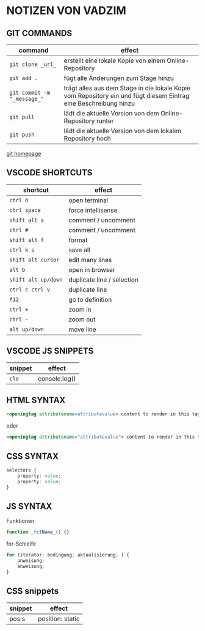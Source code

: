 # NOTIZEN VON VADZIM

## GIT COMMANDS

| command | effect |
| --- | --- |
| `git clone _url_` | erstellt eine lokale Kopie von einem Online-Repository |
| `git add .` | fügt alle Änderungen zum Stage hinzu |
| `git commit -m "_message_"` | trägt alles aus dem Stage in die lokale Kopie vom Repository ein und fügt diesem Eintrag eine Beschreibung hinzu |
| `git pull` | lädt die aktuelle Version von dem Online-Repository runter |
| `git push`  | lädt die aktuelle Version von dem lokalen Repository hoch |

[git homepage](https://git-scm.com)

## VSCODE SHORTCUTS

| shortcut | effect |
| --- | --- |
| `ctrl ö` | open terminal |
| `ctrl space` | force intellisense |
| `shift alt a` | comment / uncomment |
| `ctrl #` | comment / uncomment |
| `shift alt f` | format |
| `ctrl k s` | save all |
| `shift alt cursor` | edit many lines |
| `alt b` | open in browser |
| `shift alt up/down` | duplicate line / selection |
| `ctrl c ctrl v` | duplicate line |
| `f12` | go to definition |
| `ctrl +` | zoom in |
| `ctrl -` | zoom out |
| `alt up/down` | move line |

## VSCODE JS SNIPPETS

| snippet | effect |
| --- | --- |
| `clo` | console.log() |

## HTML SYNTAX

```html
<openingtag attributename=attributevalue> content to render in this tag </closingtag>
```

oder

```html
<openingtag attributename="attributevalue"> content to render in this tag </closingtag>
```

## CSS SYNTAX

```css
selectors {
    property: value;
    property: value;
}
```

## JS SYNTAX

Funktionen

```js
function _fctName_() {}
```

for-Schleife

```js
for (iterator; bedingung; aktualisierung; ) {
    anweisung;
    anweisung;
}
```

## CSS snippets

| snippet | effect |
| --- | --- |
| pos:s | position: static |
